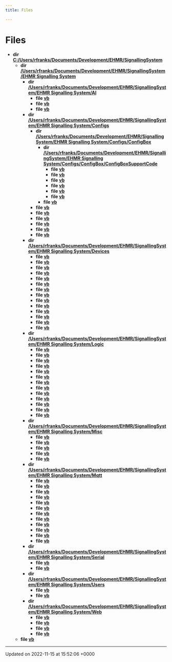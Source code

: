 ```yaml
---
title: Files

---
```


# Files




* **dir [C:/Users/rfranks/Documents/Development/EHMR/SignallingSystem](/SignallingSystem-doc/vb/Files/dir_24eb6ebeb63d5b56f42df688effeb974/#dir-c:/users/rfranks/documents/development/ehmr/signallingsystem)** 
    * **dir [/Users/rfranks/Documents/Development/EHMR/SignallingSystem/EHMR Signalling System](/SignallingSystem-doc/vb/Files/dir_18c6c6d0c544fef64a2875af7ea8e466/#dir-c:/users/rfranks/documents/development/ehmr/signallingsystem/ehmr-signalling-system)** 
        * **dir [/Users/rfranks/Documents/Development/EHMR/SignallingSystem/EHMR Signalling System/AI](/SignallingSystem-doc/vb/Files/dir_c94eee4a6c024bf817b0914ed261a446/#dir-c:/users/rfranks/documents/development/ehmr/signallingsystem/ehmr-signalling-system/ai)** 
            * **file [vb](/SignallingSystem-doc/vb/Files/AIEastBound_8vb/#file-aieastbound.vb)** 
            * **file [vb](/SignallingSystem-doc/vb/Files/AIStart_8vb/#file-aistart.vb)** 
            * **file [vb](/SignallingSystem-doc/vb/Files/AIWestBound_8vb/#file-aiwestbound.vb)** 
        * **dir [/Users/rfranks/Documents/Development/EHMR/SignallingSystem/EHMR Signalling System/Configs](/SignallingSystem-doc/vb/Files/dir_ab5363af54f8ef3bb62d5dbdee7542a2/#dir-c:/users/rfranks/documents/development/ehmr/signallingsystem/ehmr-signalling-system/configs)** 
            * **dir [/Users/rfranks/Documents/Development/EHMR/SignallingSystem/EHMR Signalling System/Configs/ConfigBox](/SignallingSystem-doc/vb/Files/dir_595c56e507eac15fe72ef685bde9a1f3/#dir-c:/users/rfranks/documents/development/ehmr/signallingsystem/ehmr-signalling-system/configs/configbox)** 
                * **dir [/Users/rfranks/Documents/Development/EHMR/SignallingSystem/EHMR Signalling System/Configs/ConfigBox/ConfigBoxSupportCode](/SignallingSystem-doc/vb/Files/dir_1411712a680355ea84ee88b7ce929b43/#dir-c:/users/rfranks/documents/development/ehmr/signallingsystem/ehmr-signalling-system/configs/configbox/configboxsupportcode)** 
                    * **file [vb](/SignallingSystem-doc/vb/Files/ConfigCrossing_8vb/#file-configcrossing.vb)** 
                    * **file [vb](/SignallingSystem-doc/vb/Files/ConfigLevers_8vb/#file-configlevers.vb)** 
                    * **file [vb](/SignallingSystem-doc/vb/Files/ConfigPoints_8vb/#file-configpoints.vb)** 
                    * **file [vb](/SignallingSystem-doc/vb/Files/ConfigPower_8vb/#file-configpower.vb)** 
                    * **file [vb](/SignallingSystem-doc/vb/Files/ConfigSections_8vb/#file-configsections.vb)** 
                    * **file [vb](/SignallingSystem-doc/vb/Files/ConfigSignals_8vb/#file-configsignals.vb)** 
                * **file [vb](/SignallingSystem-doc/vb/Files/Configs_8vb/#file-configs.vb)** 
            * **file [vb](/SignallingSystem-doc/vb/Files/Definitions_8vb/#file-definitions.vb)** 
            * **file [vb](/SignallingSystem-doc/vb/Files/GlobalConfig_8vb/#file-globalconfig.vb)** 
            * **file [vb](/SignallingSystem-doc/vb/Files/PopUpConfig_8vb/#file-popupconfig.vb)** 
            * **file [vb](/SignallingSystem-doc/vb/Files/RuntimeConfig_8vb/#file-runtimeconfig.vb)** 
            * **file [vb](/SignallingSystem-doc/vb/Files/StaticValues_8vb/#file-staticvalues.vb)** 
            * **file [vb](/SignallingSystem-doc/vb/Files/UpdateSettings_8vb/#file-updatesettings.vb)** 
        * **dir [/Users/rfranks/Documents/Development/EHMR/SignallingSystem/EHMR Signalling System/Devices](/SignallingSystem-doc/vb/Files/dir_3c18a1ce60c13d83f5be1a7fa3e9879a/#dir-c:/users/rfranks/documents/development/ehmr/signallingsystem/ehmr-signalling-system/devices)** 
            * **file [vb](/SignallingSystem-doc/vb/Files/AnalogIOManager_8vb/#file-analogiomanager.vb)** 
            * **file [vb](/SignallingSystem-doc/vb/Files/Buttons_8vb/#file-buttons.vb)** 
            * **file [vb](/SignallingSystem-doc/vb/Files/DigitalDeviceAddress_8vb/#file-digitaldeviceaddress.vb)** 
            * **file [vb](/SignallingSystem-doc/vb/Files/FrameIndicatorLights_8vb/#file-frameindicatorlights.vb)** 
            * **file [vb](/SignallingSystem-doc/vb/Files/Fuses_8vb/#file-fuses.vb)** 
            * **file [vb](/SignallingSystem-doc/vb/Files/Levers_8vb/#file-levers.vb)** 
            * **file [vb](/SignallingSystem-doc/vb/Files/LineSide_8vb/#file-lineside.vb)** 
            * **file [vb](/SignallingSystem-doc/vb/Files/MimicDiagram_8vb/#file-mimicdiagram.vb)** 
            * **file [vb](/SignallingSystem-doc/vb/Files/PointSections_8vb/#file-pointsections.vb)** 
            * **file [vb](/SignallingSystem-doc/vb/Files/Points_8vb/#file-points.vb)** 
            * **file [vb](/SignallingSystem-doc/vb/Files/Relays_8vb/#file-relays.vb)** 
            * **file [vb](/SignallingSystem-doc/vb/Files/Signals_8vb/#file-signals.vb)** 
            * **file [vb](/SignallingSystem-doc/vb/Files/Sound_8vb/#file-sound.vb)** 
            * **file [vb](/SignallingSystem-doc/vb/Files/TrackSections_8vb/#file-tracksections.vb)** 
        * **dir [/Users/rfranks/Documents/Development/EHMR/SignallingSystem/EHMR Signalling System/Logic](/SignallingSystem-doc/vb/Files/dir_4fdad2bb8468acc8b4ea69541081aa68/#dir-c:/users/rfranks/documents/development/ehmr/signallingsystem/ehmr-signalling-system/logic)** 
            * **file [vb](/SignallingSystem-doc/vb/Files/BlockSections_8vb/#file-blocksections.vb)** 
            * **file [vb](/SignallingSystem-doc/vb/Files/EastBoundComputer_8vb/#file-eastboundcomputer.vb)** 
            * **file [vb](/SignallingSystem-doc/vb/Files/EastBoundManual_8vb/#file-eastboundmanual.vb)** 
            * **file [vb](/SignallingSystem-doc/vb/Files/Errors_8vb/#file-errors.vb)** 
            * **file [vb](/SignallingSystem-doc/vb/Files/Initializations_8vb/#file-initializations.vb)** 
            * **file [vb](/SignallingSystem-doc/vb/Files/LogicStart_8vb/#file-logicstart.vb)** 
            * **file [vb](/SignallingSystem-doc/vb/Files/Messages_8vb/#file-messages.vb)** 
            * **file [vb](/SignallingSystem-doc/vb/Files/Power_8vb/#file-power.vb)** 
            * **file [vb](/SignallingSystem-doc/vb/Files/SPADDetection_8vb/#file-spaddetection.vb)** 
            * **file [vb](/SignallingSystem-doc/vb/Files/Safety_8vb/#file-safety.vb)** 
            * **file [vb](/SignallingSystem-doc/vb/Files/SignalBackLocks_8vb/#file-signalbacklocks.vb)** 
            * **file [vb](/SignallingSystem-doc/vb/Files/WestBoundComputer_8vb/#file-westboundcomputer.vb)** 
            * **file [vb](/SignallingSystem-doc/vb/Files/WestBoundManual_8vb/#file-westboundmanual.vb)** 
        * **dir [/Users/rfranks/Documents/Development/EHMR/SignallingSystem/EHMR Signalling System/Misc](/SignallingSystem-doc/vb/Files/dir_100752e4646f021f9c75e359aed72fba/#dir-c:/users/rfranks/documents/development/ehmr/signallingsystem/ehmr-signalling-system/misc)** 
            * **file [vb](/SignallingSystem-doc/vb/Files/AlarmsAndNotifications_8vb/#file-alarmsandnotifications.vb)** 
            * **file [vb](/SignallingSystem-doc/vb/Files/IOMonitor_8vb/#file-iomonitor.vb)** 
            * **file [vb](/SignallingSystem-doc/vb/Files/Main_8vb/#file-main.vb)** 
            * **file [vb](/SignallingSystem-doc/vb/Files/SendMail_8vb/#file-sendmail.vb)** 
            * **file [vb](/SignallingSystem-doc/vb/Files/Updater_8vb/#file-updater.vb)** 
        * **dir [/Users/rfranks/Documents/Development/EHMR/SignallingSystem/EHMR Signalling System/Mqtt](/SignallingSystem-doc/vb/Files/dir_3ef305db5f91e3917a6d869b3f50ff0c/#dir-c:/users/rfranks/documents/development/ehmr/signallingsystem/ehmr-signalling-system/mqtt)** 
            * **file [vb](/SignallingSystem-doc/vb/Files/BaseMessageHandler_8vb/#file-basemessagehandler.vb)** 
            * **file [vb](/SignallingSystem-doc/vb/Files/ButtonMessageHandler_8vb/#file-buttonmessagehandler.vb)** 
            * **file [vb](/SignallingSystem-doc/vb/Files/Client_8vb/#file-client.vb)** 
            * **file [vb](/SignallingSystem-doc/vb/Files/DeviceBaseMessageHandler_8vb/#file-devicebasemessagehandler.vb)** 
            * **file [vb](/SignallingSystem-doc/vb/Files/LeverMessageHandler_8vb/#file-levermessagehandler.vb)** 
            * **file [vb](/SignallingSystem-doc/vb/Files/MessageHandlers_8vb/#file-messagehandlers.vb)** 
            * **file [vb](/SignallingSystem-doc/vb/Files/OperatorMessageHandler_8vb/#file-operatormessagehandler.vb)** 
            * **file [vb](/SignallingSystem-doc/vb/Files/PointMessageHandler_8vb/#file-pointmessagehandler.vb)** 
            * **file [vb](/SignallingSystem-doc/vb/Files/RelayInputMessageHandler_8vb/#file-relayinputmessagehandler.vb)** 
            * **file [vb](/SignallingSystem-doc/vb/Files/SensorInputMessageHandler_8vb/#file-sensorinputmessagehandler.vb)** 
            * **file [vb](/SignallingSystem-doc/vb/Files/SignalMessageHandler_8vb/#file-signalmessagehandler.vb)** 
            * **file [vb](/SignallingSystem-doc/vb/Files/TrackSectionMessageHandler_8vb/#file-tracksectionmessagehandler.vb)** 
        * **dir [/Users/rfranks/Documents/Development/EHMR/SignallingSystem/EHMR Signalling System/Serial](/SignallingSystem-doc/vb/Files/dir_7c037ea65c693aa8689d3e9a7b5b23f4/#dir-c:/users/rfranks/documents/development/ehmr/signallingsystem/ehmr-signalling-system/serial)** 
            * **file [vb](/SignallingSystem-doc/vb/Files/Serial_8vb/#file-serial.vb)** 
            * **file [vb](/SignallingSystem-doc/vb/Files/SerialPixelLeds_8vb/#file-serialpixelleds.vb)** 
        * **dir [/Users/rfranks/Documents/Development/EHMR/SignallingSystem/EHMR Signalling System/Users](/SignallingSystem-doc/vb/Files/dir_57e3cf831b42a779df2d86b1676a8b65/#dir-c:/users/rfranks/documents/development/ehmr/signallingsystem/ehmr-signalling-system/users)** 
            * **file [vb](/SignallingSystem-doc/vb/Files/LoginForm_8vb/#file-loginform.vb)** 
            * **file [vb](/SignallingSystem-doc/vb/Files/UserManagment_8vb/#file-usermanagment.vb)** 
        * **dir [/Users/rfranks/Documents/Development/EHMR/SignallingSystem/EHMR Signalling System/Web](/SignallingSystem-doc/vb/Files/dir_ff5570b1fa57d842a2d5aa9cca222a16/#dir-c:/users/rfranks/documents/development/ehmr/signallingsystem/ehmr-signalling-system/web)** 
            * **file [vb](/SignallingSystem-doc/vb/Files/AppServer_8vb/#file-appserver.vb)** 
            * **file [vb](/SignallingSystem-doc/vb/Files/Json_01Values_8vb/#file-json-values.vb)** 
            * **file [vb](/SignallingSystem-doc/vb/Files/JsonDisplay_8vb/#file-jsondisplay.vb)** 
            * **file [vb](/SignallingSystem-doc/vb/Files/Telegram_8vb/#file-telegram.vb)** 
    * **file [vb](/SignallingSystem-doc/vb/Files/dirinfo_8vb/#file-dirinfo.vb)** 



-------------------------------

Updated on 2022-11-15 at 15:52:06 +0000
